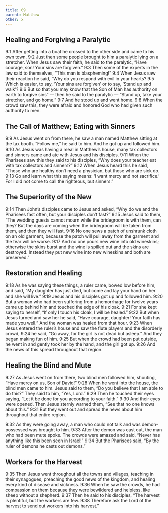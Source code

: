 ```yaml
---
title: 09
parent: Matthew
other: x
---
```


## Healing and Forgiving a Paralytic

<a name="9:1">9:1</a> After getting into a boat he crossed to the other side and came to his own town. <a name="9:2">9:2</a> Just then some people brought to him a paralytic lying on a stretcher. When Jesus saw their faith, he said to the paralytic, “Have courage, son! Your sins are forgiven.” <a name="9:3">9:3</a> Then some of the experts in the law said to themselves, “This man is blaspheming!” <a name="9:4">9:4</a> When Jesus saw their reaction he said, “Why do you respond with evil in your hearts? <a name="9:5">9:5</a> Which is easier, to say, ‘Your sins are forgiven’ or to say, ‘Stand up and walk’? <a name="9:6">9:6</a> But so that you may know that the Son of Man has authority on earth to forgive sins” — then he said to the paralytic — “Stand up, take your stretcher, and go home.” <a name="9:7">9:7</a> And he stood up and went home. <a name="9:8">9:8</a> When the crowd saw this, they were afraid and honored God who had given such authority to men.

## The Call of Matthew; Eating with Sinners

<a name="9:9">9:9</a> As Jesus went on from there, he saw a man named Matthew sitting at the tax booth. “Follow me,” he said to him. And he got up and followed him. <a name="9:10">9:10</a> As Jesus was having a meal in Matthew’s house, many tax collectors and sinners came and ate with Jesus and his disciples. <a name="9:11">9:11</a> When the Pharisees saw this they said to his disciples, “Why does your teacher eat with tax collectors and sinners?” <a name="9:12">9:12</a> When Jesus heard this he said, “Those who are healthy don’t need a physician, but those who are sick do. <a name="9:13">9:13</a> Go and learn what this saying means: ‘I want mercy and not sacrifice.’ For I did not come to call the righteous, but sinners.”

## The Superiority of the New

<a name="9:14">9:14</a> Then John’s disciples came to Jesus and asked, “Why do we and the Pharisees fast often, but your disciples don’t fast?” <a name="9:15">9:15</a> Jesus said to them, “The wedding guests cannot mourn while the bridegroom is with them, can they? But the days are coming when the bridegroom will be taken from them, and then they will fast. <a name="9:16">9:16</a> No one sews a patch of unshrunk cloth on an old garment, because the patch will pull away from the garment and the tear will be worse. <a name="9:17">9:17</a> And no one pours new wine into old wineskins; otherwise the skins burst and the wine is spilled out and the skins are destroyed. Instead they put new wine into new wineskins and both are preserved.”

## Restoration and Healing

<a name="9:18">9:18</a> As he was saying these things, a ruler came, bowed low before him, and said, “My daughter has just died, but come and lay your hand on her and she will live.” <a name="9:19">9:19</a> Jesus and his disciples got up and followed him. <a name="9:20">9:20</a> But a woman who had been suffering from a hemorrhage for twelve years came up behind him and touched the edge of his cloak. <a name="9:21">9:21</a> For she kept saying to herself, “If only I touch his cloak, I will be healed.” <a name="9:22">9:22</a> But when Jesus turned and saw her he said, “Have courage, daughter! Your faith has made you well.” And the woman was healed from that hour. <a name="9:23">9:23</a> When Jesus entered the ruler’s house and saw the flute players and the disorderly crowd, <a name="9:24">9:24</a> he said, “Go away, for the girl is not dead but asleep.” And they began making fun of him. <a name="9:25">9:25</a> But when the crowd had been put outside, he went in and gently took her by the hand, and the girl got up. <a name="9:26">9:26</a> And the news of this spread throughout that region.

## Healing the Blind and Mute

<a name="9:27">9:27</a> As Jesus went on from there, two blind men followed him, shouting, “Have mercy on us, Son of David!” <a name="9:28">9:28</a> When he went into the house, the blind men came to him. Jesus said to them, “Do you believe that I am able to do this?” They said to him, “Yes, Lord.” <a name="9:29">9:29</a> Then he touched their eyes saying, “Let it be done for you according to your faith.” <a name="9:30">9:30</a> And their eyes were opened. Then Jesus sternly warned them, “See that no one knows about this.” <a name="9:31">9:31</a> But they went out and spread the news about him throughout that entire region.

<a name="9:32">9:32</a> As they were going away, a man who could not talk and was demon-possessed was brought to him. <a name="9:33">9:33</a> After the demon was cast out, the man who had been mute spoke. The crowds were amazed and said, “Never has anything like this been seen in Israel!” <a name="9:34">9:34</a> But the Pharisees said, “By the ruler of demons he casts out demons.”

## Workers for the Harvest

<a name="9:35">9:35</a> Then Jesus went throughout all the towns and villages, teaching in their synagogues, preaching the good news of the kingdom, and healing every kind of disease and sickness. <a name="9:36">9:36</a> When he saw the crowds, he had compassion on them because they were bewildered and helpless, like sheep without a shepherd. <a name="9:37">9:37</a> Then he said to his disciples, “The harvest is plentiful, but the workers are few. <a name="9:38">9:38</a> Therefore ask the Lord of the harvest to send out workers into his harvest.”